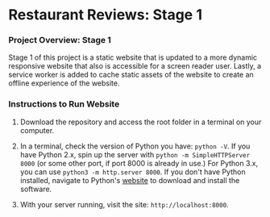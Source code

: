 # Restaurant Reviews: Stage 1

### Project Overview: Stage 1

Stage 1 of this project is a static website that is updated to a more dynamic responsive website that also is accessible for a screen reader user.  Lastly, a service worker is added to cache static assets of the website to create an offline experience of the website. 

### Instructions to Run Website

1. Download the repository and access the root folder in a terminal on your computer.

2. In a terminal, check the version of Python you have: `python -V`. If you have Python 2.x, spin up the server with `python -m SimpleHTTPServer 8000` (or some other port, if port 8000 is already in use.) For Python 3.x, you can use `python3 -m http.server 8000`. If you don't have Python installed, navigate to Python's [website](https://www.python.org/) to download and install the software.

3. With your server running, visit the site: `http://localhost:8000`.



